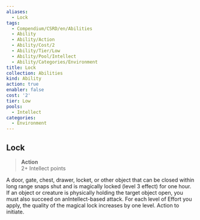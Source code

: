 ```yaml
---
aliases:
  - Lock
tags:
  - Compendium/CSRD/en/Abilities
  - Ability
  - Ability/Action
  - Ability/Cost/2
  - Ability/Tier/Low
  - Ability/Pool/Intellect
  - Ability/Categories/Environment
title: Lock
collection: Abilities
kind: Ability
action: true
enabler: false
cost: '2'
tier: Low
pools:
  - Intellect
categories:
  - Environment
---
```

## Lock  
>**Action**  
>2+ Intellect points
  
A door, gate, chest, drawer, locket, or other object that can be closed within long range snaps shut and is magically locked (level 3 effect) for one hour. If an object or creature is physically holding the target object open, you must also succeed on anIntellect-based attack. For each level of Effort you apply, the quality of the magical lock increases by one level. Action to initiate.